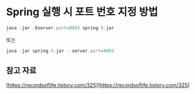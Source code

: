 # Spring 실행 시 포트 번호 지정 방법

```jsx
java -jar -Dserver.port=8083 spring-5.jar
```

또는

```jsx
java -jar spring-5.jar --server.port=8083
```

## 참고 자료

[https://recordsoflife.tistory.com/325](https://recordsoflife.tistory.com/325)
